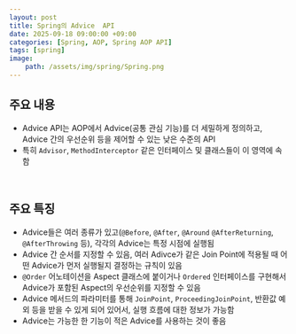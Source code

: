 ```yaml
---
layout: post
title: Spring의 Advice  API
date: 2025-09-18 09:00:00 +09:00
categories: [Spring, AOP, Spring AOP API]
tags: [spring]
image:
    path: /assets/img/spring/Spring.png
---
```


## 주요 내용

- Advice API는 AOP에서 Advice(공통 관심 기능)를 더 세밀하게 정의하고, Advice 간의 우선순위 등을 제어할 수 있는 낮은 수준의 API
- 특히 `Advisor`, `MethodInterceptor` 같은 인터페이스 및 클래스들이 이 영역에 속함

<br>

## 주요 특징

- Advice들은 여러 종류가 있고(`@Before`, `@After`, `@Around` `@AfterReturning`, `@AfterThrowing` 등), 각각의 Advice는 특정 시점에 실행됨
- Advice 간 순서를 지정할 수 있음, 여러 Adivce가 같은 Join Point에 적용될 때 어떤 Advice가 먼저 실행될지 결정하는 규칙이 있음
- `@Order` 어노테이션을 Aspect 클래스에 붙이거나 `Ordered` 인터페이스를 구현해서 Advice가 포함된 Aspect의 우선순위를 지정할 수 있음
- Advice 메서드의 파라미터를 통해 `JoinPoint`, `ProceedingJoinPoint`, 반환값 예외 등을 받을 수 있게 되어 있어서, 실행 흐름에 대한 정보가 가능함
- Advice는 가능한 한 기능이 적은 Advice를 사용하는 것이 좋음

<br>

